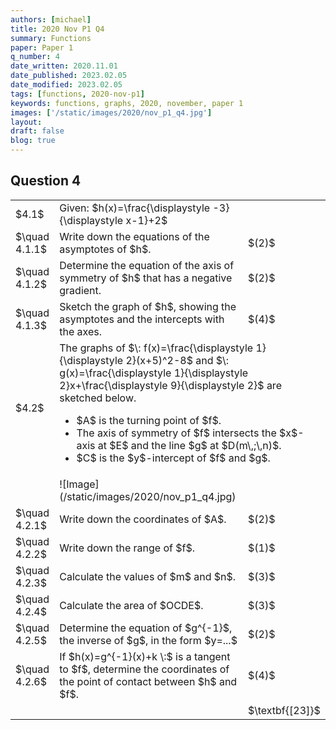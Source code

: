 ```yaml
---
authors: [michael]
title: 2020 Nov P1 Q4
summary: Functions
paper: Paper 1
q_number: 4
date_written: 2020.11.01
date_published: 2023.02.05
date_modified: 2023.02.05
tags: [functions, 2020-nov-p1]
keywords: functions, graphs, 2020, november, paper 1
images: ['/static/images/2020/nov_p1_q4.jpg']
layout:
draft: false
blog: true
---
```


## Question 4

<table className="border-collapse">
  <tbody>
    <tr>
      <td>$4.1$</td>
      <td>Given: $h(x)=\frac{\displaystyle -3}{\displaystyle x-1}+2$</td>
      <td></td>
    </tr>
    <tr>
      <td>$\quad 4.1.1$</td>
      <td>Write down the equations of the asymptotes of $h$.</td>
      <td>$(2)$</td>
    </tr>
    <tr>
      <td>$\quad 4.1.2$</td>
      <td>Determine the equation of the axis of symmetry of $h$ that has a negative gradient.</td>
      <td>$(2)$</td>
    </tr>
    <tr>
      <td>$\quad 4.1.3$</td>
      <td>Sketch the graph of $h$, showing the asymptotes and the intercepts with the axes.</td>
      <td>$(4)$</td>
    </tr>
    <tr>
      <td>$4.2$</td>
      <td colSpan='2'>The graphs of $\: f(x)=\frac{\displaystyle 1}{\displaystyle 2}(x+5)^2-8$ and $\: g(x)=\frac{\displaystyle 1}{\displaystyle 2}x+\frac{\displaystyle 9}{\displaystyle 2}$ are sketched below.<ul>
          <li>$A$ is the turning point of $f$.</li>
          <li>The axis of symmetry of $f$ intersects the $x$-axis at $E$ and the line $g$ at $D(m\,;\,n)$.</li>
          <li>$C$ is the $y$-intercept of $f$ and $g$.</li></ul></td>
    </tr> 
    <tr>
      <td></td>
      <td>![Image](/static/images/2020/nov_p1_q4.jpg)</td>
      <td></td>
    </tr>
    <tr>
      <td>$\quad 4.2.1$</td>
      <td>Write down the coordinates of $A$.</td>
      <td>$(2)$</td>
    </tr>
    <tr>
      <td>$\quad 4.2.2$</td>
      <td>Write down the range of $f$.</td>
      <td>$(1)$</td>
    </tr>
    <tr>
      <td>$\quad 4.2.3$</td>
      <td>Calculate the values of $m$ and $n$.</td>
      <td>$(3)$</td>
    </tr>
    <tr>
      <td>$\quad 4.2.4$</td>
      <td>Calculate the area of $OCDE$.</td>
      <td>$(3)$</td>
    </tr>
    <tr>
      <td>$\quad 4.2.5$</td>
      <td>Determine the equation of $g^{-1}$, the inverse of $g$, in the form $y=...$</td>
      <td>$(2)$</td>
    </tr>
    <tr>
      <td>$\quad 4.2.6$</td>
      <td>If $h(x)=g^{-1}(x)+k \:$ is a tangent to $f$, determine the coordinates of the point of contact between $h$ and $f$.</td>
      <td>$(4)$</td>
    </tr>
    <tr>
      <td></td>
      <td></td>
      <td>$\textbf{[23]}$</td>
    </tr>
  </tbody>
</table>
